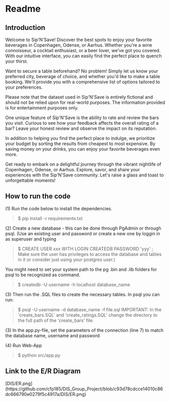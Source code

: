 <h1>Readme</h1>
<h2>Introduction</h2>

Welcome to Sip'N'Save! Discover the best spots to enjoy your favorite beverages in Copenhagen, Odense, or Aarhus. Whether you're a wine connoisseur, a cocktail enthusiast, or a beer lover, we've got you covered. With our intuitive interface, you can easily find the perfect place to quench your thirst.

Want to secure a table beforehand? No problem! Simply let us know your preferred city, beverage of choice, and whether you'd like to make a table booking. We'll provide you with a comprehensive list of options tailored to your preferences.

Please note that the dataset used in Sip'N'Save is entirely fictional and should not be relied upon for real-world purposes. The information provided is for entertainment purposes only.

One unique feature of Sip'N'Save is the ability to rate and review the bars you visit. Curious to see how your feedback affects the overall rating of a bar? Leave your honest review and observe the impact on its reputation.

In addition to helping you find the perfect place to indulge, we prioritize your budget by sorting the results from cheapest to most expensive. By saving money on your drinks, you can enjoy your favorite beverages even more.

Get ready to embark on a delightful journey through the vibrant nightlife of Copenhagen, Odense, or Aarhus. Explore, savor, and share your experiences with the Sip'N'Save community. Let's raise a glass and toast to unforgettable moments!

<h2>How to run the code</h2>

(1) Run the code below to install the dependencies.
>$ pip install -r requirements.txt

(2) Create a new database - this can be done through PgAdmin or through psql.
(Use an existing user and password or create a new one by loggin in as superuser and typing 
>$ CREATE USER xxx WITH LOGIN CREATEDB PASSWORD 'yyy' ;
Make sure the user has privileges to access the database and tables in it or consider just using your postgres user.)

You might need to set your system path to the pg .bin and .lib folders for psql to be recognized as command.
>$ createdb -U username -h localhost database_name

(3) Then run the .SQL files to create the necessary tables. In psql you can run:
>$ psql -U username -d database_name -f file.sql
IMPORTANT: In the 'create_bars.SQL' and 'create_ratings.SQL' change the directory to the full path of the 'create_bars' file. 

(3) In the app.py-file, set the parameters of the connection (line 7) to match the database name, username and password

(4) Run Web-App
>$ python src/app.py

<h2>Link to the E/R Diagram</h2>
[DIS/ER.png](https://github.com/cfp185/DIS_Group_Project/blob/c93d78cdcce14010c86dc666790e0279f5c4917a/DIS/ER.png)

